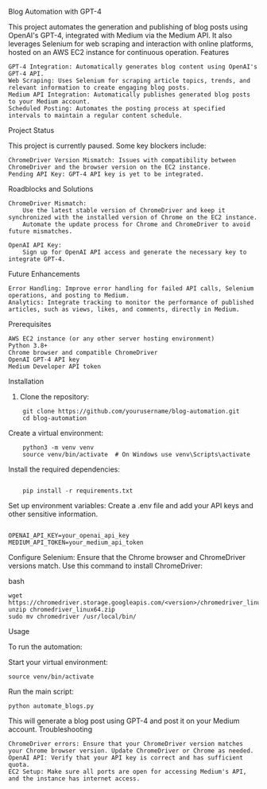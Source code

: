 Blog Automation with GPT-4

This project automates the generation and publishing of blog posts using OpenAI's GPT-4, integrated with Medium via the Medium API. It also leverages Selenium for web scraping and interaction with online platforms, hosted on an AWS EC2 instance for continuous operation.
Features

    GPT-4 Integration: Automatically generates blog content using OpenAI's GPT-4 API.
    Web Scraping: Uses Selenium for scraping article topics, trends, and relevant information to create engaging blog posts.
    Medium API Integration: Automatically publishes generated blog posts to your Medium account.
    Scheduled Posting: Automates the posting process at specified intervals to maintain a regular content schedule.

Project Status

This project is currently paused. Some key blockers include:

    ChromeDriver Version Mismatch: Issues with compatibility between ChromeDriver and the browser version on the EC2 instance.
    Pending API Key: GPT-4 API key is yet to be integrated.

Roadblocks and Solutions

    ChromeDriver Mismatch:
        Use the latest stable version of ChromeDriver and keep it synchronized with the installed version of Chrome on the EC2 instance.
        Automate the update process for Chrome and ChromeDriver to avoid future mismatches.

    OpenAI API Key:
        Sign up for OpenAI API access and generate the necessary key to integrate GPT-4.

Future Enhancements

    Error Handling: Improve error handling for failed API calls, Selenium operations, and posting to Medium.
    Analytics: Integrate tracking to monitor the performance of published articles, such as views, likes, and comments, directly in Medium.

Prerequisites

    AWS EC2 instance (or any other server hosting environment)
    Python 3.8+
    Chrome browser and compatible ChromeDriver
    OpenAI GPT-4 API key
    Medium Developer API token

Installation

1. Clone the repository:

```
    git clone https://github.com/yourusername/blog-automation.git
    cd blog-automation
```

Create a virtual environment:

```
    python3 -m venv venv
    source venv/bin/activate  # On Windows use venv\Scripts\activate
```

Install the required dependencies:

```

    pip install -r requirements.txt
```

Set up environment variables: Create a .env file and add your API keys and other sensitive information.

```

OPENAI_API_KEY=your_openai_api_key
MEDIUM_API_TOKEN=your_medium_api_token
```

Configure Selenium: Ensure that the Chrome browser and ChromeDriver versions match. Use this command to install ChromeDriver:

bash

    wget https://chromedriver.storage.googleapis.com/<version>/chromedriver_linux64.zip
    unzip chromedriver_linux64.zip
    sudo mv chromedriver /usr/local/bin/

Usage

To run the automation:

Start your virtual environment:

    

```
source venv/bin/activate
```
Run the main script:


    python automate_blogs.py

This will generate a blog post using GPT-4 and post it on your Medium account.
Troubleshooting

    ChromeDriver errors: Ensure that your ChromeDriver version matches your Chrome browser version. Update ChromeDriver or Chrome as needed.
    OpenAI API: Verify that your API key is correct and has sufficient quota.
    EC2 Setup: Make sure all ports are open for accessing Medium's API, and the instance has internet access.


